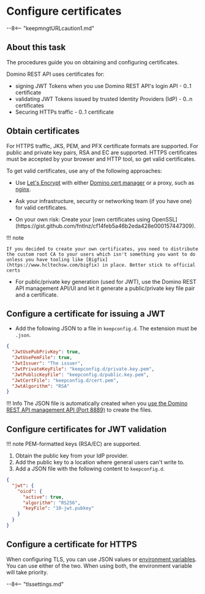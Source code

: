 # Configure certificates

--8<-- "keepmngtURLcaution1.md"

## About this task

The procedures guide you on obtaining and configuring certificates.

Domino REST API uses certificates for:

- signing JWT Tokens when you use Domino REST API's login API - 0..1 certificate
- validating JWT Tokens issued by trusted Identity Providers (IdP) - 0..n certificates
- Securing HTTPs traffic - 0..1 certificate

## Obtain certificates

For HTTPS traffic, JKS, PEM, and PFX certificate formats are supported. For public and private key pairs, RSA and EC are supported. HTTPS certificates must be accepted by your browser and HTTP tool, so get valid certificates.

To get valid certificates, use any of the following approaches:

- Use [Let's Encrypt](https://letsencrypt.org/) with either [Domino cert manager](https://help.hcl-software.com/domino/14.0.0/admin/secu_le_using_certificate_manager.html) or a proxy, such as [nginx](../web/index.md).

- Ask your infrastructure, security or networking team (if you have one) for valid certificates.

- <!--Wanting the first two options,-->On your own risk: Create your [own certificates using OpenSSL](https://gist.github.com/fntlnz/cf14feb5a46b2eda428e000157447309).

!!! note

    If you decided to create your own certificates, you need to distribute the custom root CA to your users which isn't something you want to do unless you have tooling like [Bigfix](https://www.hcltechsw.com/bigfix) in place. Better stick to official certs

- For public/private key generation (used for JWT), use the Domino REST API management API/UI and let it generate a public/private key file pair and a certificate.

## Configure a certificate for issuing a JWT

<!--To configure a certificate for issuing a JWT:-->

- Add the following JSON to a file in `keepconfig.d`. The extension must be `.json`.

```json
{
  "JwtUsePubPrivKey": true,
  "JwtUsePemFile": true,
  "JwtIssuer": "The issuer",
  "JwtPrivateKeyFile": "keepconfig.d/private.key.pem",
  "JwtPublicKeyFile": "keepconfig.d/public.key.pem",
  "JwtCertFile": "keepconfig.d/cert.pem",
  "JwtAlgorithm": "RSA"
}
```

<!-- prettier-ignore -->
!!! Info
    The JSON file is automatically created when you [use the Domino REST API management API (Port 8889)](../../references/security/encryption.md) to create the files.

## Configure certificates for JWT validation

<!-- prettier-ignore -->
!!! note
    PEM-formatted keys (RSA/EC) are supported.

<!--To configure certificates for JWT validation-->

1. Obtain the public key from your IdP provider.
2. Add the public key to a location where general users can't write to.
3. Add a JSON file with the following content to `keepconfig.d`.

```json
{
  "jwt": {
    "oicd": {
      "active": true,
      "algorithm": "RS256",
      "keyFile": "10-jwt.pubkey"
    }
  }
}
```

## Configure a certificate for HTTPS
When configuring TLS, you can use JSON values or [environment variables](../../references/parameters.md#environment). You can use either of the two. When using both, the environment variable will take priority.

--8<-- "tlssettings.md"
